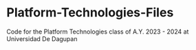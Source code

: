 # Platform-Technologies-Files
Code for the Platform Technologies class of A.Y. 2023 - 2024 at Universidad De Dagupan 
